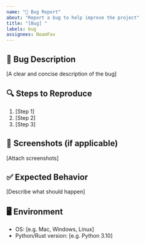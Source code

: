 ```yaml
---
name: "🐛 Bug Report"
about: "Report a bug to help improve the project"
title: "[Bug] "
labels: bug
assignees: NoamFav
---
```


## 🐞 Bug Description
[A clear and concise description of the bug]

## 🔍 Steps to Reproduce
1. [Step 1]
2. [Step 2]
3. [Step 3]

## 📸 Screenshots (if applicable)
[Attach screenshots]

## ✅ Expected Behavior
[Describe what should happen]

## 🖥️ Environment
- OS: [e.g. Mac, Windows, Linux]
- Python/Rust version: [e.g. Python 3.10]